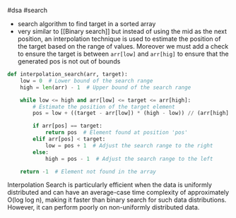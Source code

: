 #dsa #search

- search algorithm to find target in a sorted array
- very similar to [[Binary search]] but instead of using the mid as the next position, an interpolation technique is used to estimate the position of the target based on the range of values. Moreover we must add a check to ensure the target is between `arr[low]` and `arr[hig]` to ensure that the generated pos is not out of bounds

```python
def interpolation_search(arr, target):
    low = 0  # Lower bound of the search range
    high = len(arr) - 1  # Upper bound of the search range

    while low <= high and arr[low] <= target <= arr[high]:
        # Estimate the position of the target element
        pos = low + ((target - arr[low]) * (high - low)) // (arr[high] - arr[low])

        if arr[pos] == target:
            return pos  # Element found at position 'pos'
        elif arr[pos] < target:
            low = pos + 1  # Adjust the search range to the right
        else:
            high = pos - 1  # Adjust the search range to the left

    return -1  # Element not found in the array
```

Interpolation Search is particularly efficient when the data is uniformly distributed and can have an average-case time complexity of approximately O(log log n), making it faster than binary search for such data distributions. However, it can perform poorly on non-uniformly distributed data.

